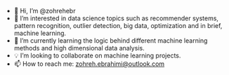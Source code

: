 - 👋  Hi, I’m @zohrehebr
- 👀  I’m interested in data science topics such as recommender systems, pattern recognition, outlier detection, big data, optimization and in brief, machine learning. 
- 🌱  I’m currently learning the logic behind different machine learning methods and high dimensional data analysis.
- 💡  I’m looking to collaborate on machine learning projects. 
- 📫  How to reach me: zohreh.ebrahimi@outlook.com

<!---
zohrehebr/zohrehebr is a ✨ special ✨ repository because its `README.md` (this file) appears on your GitHub profile.
You can click the Preview link to take a look at your changes.
--->
